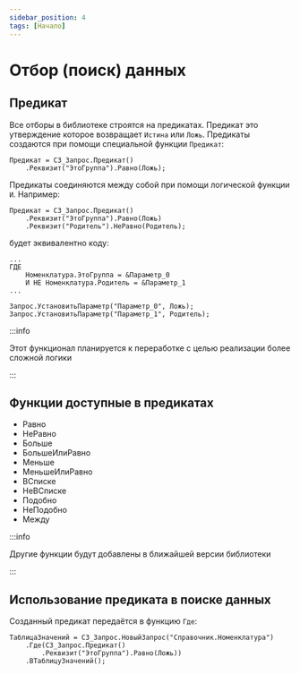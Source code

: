 ```yaml
---
sidebar_position: 4
tags: [Начало]
---
```


# Отбор (поиск) данных

## Предикат

Все отборы в библиотеке строятся на предикатах. Предикат это утверждение которое возвращает `Истина` или `Ложь`. Предикаты создаются при помощи специальной функции `Предикат`:

```bsl
Предикат = СЗ_Запрос.Предикат()
	.Реквизит("ЭтоГруппа").Равно(Ложь);
```

Предикаты соединяются между собой при помощи логической функции `И`. Например:

```bsl
Предикат = СЗ_Запрос.Предикат()
	.Реквизит("ЭтоГруппа").Равно(Ложь)
	.Реквизит("Родитель").НеРавно(Родитель);
```

будет эквивалентно коду:

```bsl
...
ГДЕ
	Номенклатура.ЭтоГруппа = &Параметр_0
	И НЕ Номенклатура.Родитель = &Параметр_1
...

Запрос.УстановитьПараметр("Параметр_0", Ложь);
Запрос.УстановитьПараметр("Параметр_1", Родитель);
```

:::info

Этот функционал планируется к переработке с целью реализации более сложной логики

:::

## Функции доступные в предикатах

* Равно
* НеРавно
* Больше
* БольшеИлиРавно
* Меньше
* МеньшеИлиРавно
* ВСписке
* НеВСписке
* Подобно
* НеПодобно
* Между

:::info

Другие функции будут добавлены в ближайшей версии библиотеки

:::

## Использование предиката в поиске данных

Созданный предикат передаётся в функцию `Где`:

```bsl
ТаблицаЗначений = СЗ_Запрос.НовыйЗапрос("Справочник.Номенклатура")
	.Где(СЗ_Запрос.Предикат()
		.Реквизит("ЭтоГруппа").Равно(Ложь))
	.ВТаблицуЗначений();
```
